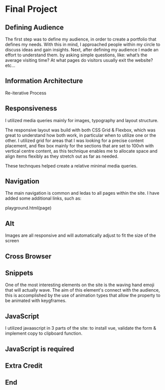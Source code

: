 # Final Project

## Defining Audience

The first step was to define my audience, in order to create a portfolio that defines my needs. With this in mind, I approached people within my circle to discuss ideas and gain insights. Next, after defining my audience I made an effort to understand them. by asking simple questions, like: what’s the average visiting time? At what pages do visitors usually exit the website? etc…


## Information Architecture

Re-iterative Process


## Responsiveness

I utilized media queries mainly for images, typography and layout structure.  

The responsive layout was build with both CSS Grid & Flexbox, which was great to understand how both work, in particular when to utilize one or the other. I utilized grid for areas that I was looking for a precise content placement, and flex box mainly for the sections that are set to 100vh with vertical centre content, as this technique enables me to allocate space and align items flexibly as they stretch out as far as needed.

These technques helped create a relative minimal media queries.


## Navigation

The main navigation is common and ledas to all pages within the site.
I have added some additional links, such as:

playground.html(page)


## Alt

Images are all responsive and will automatically adjust to fit the size of the screen


## Cross Browser


## Snippets

One of the most interesting elements on the site is the waving hand emoji that will actually wave. The aim of this element's connect with the audience, this is accomplished by the use of animation types that allow the property to be animated with keygframes.


## JavaScript

I utilized javaascript in 3 parts of the site: to install vue, validate the form & implement copy to clipboard function.


##  JavaScript is required


## Extra Credit

##  End



